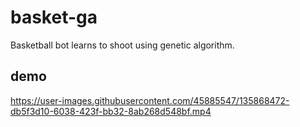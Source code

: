 # basket-ga
Basketball bot learns to shoot using genetic algorithm.

## demo

https://user-images.githubusercontent.com/45885547/135868472-db5f3d10-6038-423f-bb32-8ab268d548bf.mp4

